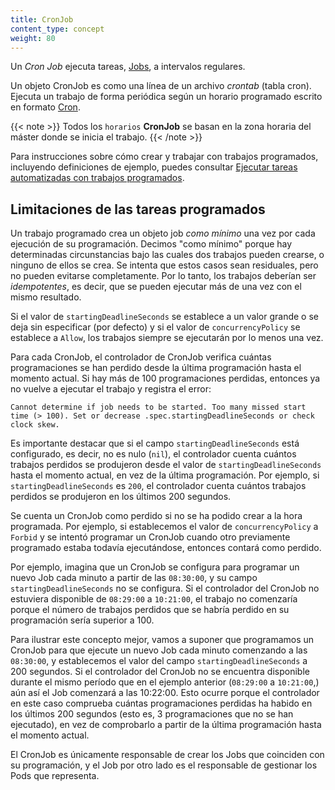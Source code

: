 ```yaml
---
title: CronJob
content_type: concept
weight: 80
---
```


<!-- overview -->

Un _Cron Job_ ejecuta tareas, [Jobs](/docs/concepts/workloads/controllers/jobs-run-to-completion/), a intervalos regulares.

Un objeto CronJob es como una línea de un archivo _crontab_ (tabla cron). Ejecuta un trabajo de forma periódica
según un horario programado escrito en formato [Cron](https://en.wikipedia.org/wiki/Cron).

{{< note >}}
Todos los `horarios` **CronJob** se basan en la zona horaria del máster donde se inicia el trabajo.
{{< /note >}}

Para instrucciones sobre cómo crear y trabajar con trabajos programados, 
incluyendo definiciones de ejemplo, 
puedes consultar [Ejecutar tareas automatizadas con trabajos programados](/docs/tasks/job/automated-tasks-with-cron-jobs).




<!-- body -->

## Limitaciones de las tareas programados

Un trabajo programado crea un objeto job _como mínimo_ una vez por cada ejecución de su programación. Decimos "como mínimo" porque
hay determinadas circunstancias bajo las cuales dos trabajos pueden crearse, o ninguno de ellos se crea. Se intenta que estos casos sean residuales,
pero no pueden evitarse completamente. Por lo tanto, los trabajos deberían ser _idempotentes_, es decir, que se pueden ejecutar más de una vez con el mismo resultado.

Si el valor de `startingDeadlineSeconds` se establece a un valor grande o se deja sin especificar (por defecto)
y si el valor de `concurrencyPolicy` se establece a `Allow`, los trabajos siempre se ejecutarán por lo menos una vez.

Para cada CronJob, el controlador de CronJob verifica cuántas programaciones se han perdido desde la última programación hasta el momento actual. 
Si hay más de 100 programaciones perdidas, entonces ya no vuelve a ejecutar el trabajo y registra el error:

````
Cannot determine if job needs to be started. Too many missed start time (> 100). Set or decrease .spec.startingDeadlineSeconds or check clock skew.
````

Es importante destacar que si el campo `startingDeadlineSeconds` está configurado, es decir, no es nulo (`nil`), el controlador cuenta cuántos trabajos perdidos se produjeron desde el valor de `startingDeadlineSeconds` 
hasta el momento actual, en vez de la última programación. Por ejemplo, si `startingDeadlineSeconds` es `200`, el controlador cuenta cuántos trabajos perdidos se produjeron en los últimos 200 segundos.

Se cuenta un CronJob como perdido si no se ha podido crear a la hora programada. Por ejemplo, si establecemos el valor de `concurrencyPolicy` a `Forbid` y se intentó programar 
un CronJob cuando otro previamente programado estaba todavía ejecutándose, entonces contará como perdido.

Por ejemplo, imagina que un CronJob se configura para programar un nuevo Job cada minuto a partir de las `08:30:00`, y su campo 
`startingDeadlineSeconds` no se configura. Si el controlador del CronJob no estuviera disponible de `08:29:00` a `10:21:00`, 
el trabajo no comenzaría porque el número de trabajos perdidos que se habría perdido en su programación sería superior a 100.

Para ilustrar este concepto mejor, vamos a suponer que programamos un CronJob para que ejecute un nuevo Job cada minuto comenzando a las `08:30:00`, y establecemos el valor del campo
`startingDeadlineSeconds` a 200 segundos. Si el controlador del CronJob no se encuentra disponible
durante el mismo período que en el ejemplo anterior (`08:29:00` a `10:21:00`,) aún así el Job comenzará a las 10:22:00. 
Esto ocurre porque el controlador en este caso comprueba cuántas programaciones perdidas ha habido en los últimos 200 segundos (esto es, 3 programaciones que no se han ejecutado), en vez de comprobarlo a partir de la última programación hasta el momento actual.

El CronJob es únicamente responsable de crear los Jobs que coinciden con su programación, y
el Job por otro lado es el responsable de gestionar los Pods que representa.


